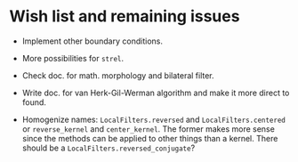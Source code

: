 # Wish list and remaining issues

- Implement other boundary conditions.

- More possibilities for `strel`.

- Check doc. for math. morphology and bilateral filter.

- Write doc. for van Herk-Gil-Werman algorithm and make it more direct to found.

- Homogenize names: `LocalFilters.reversed` and `LocalFilters.centered` or
  `reverse_kernel` and `center_kernel`. The former makes more sense since the
  methods can be applied to other things than a kernel. There should be a
  `LocalFilters.reversed_conjugate`?
